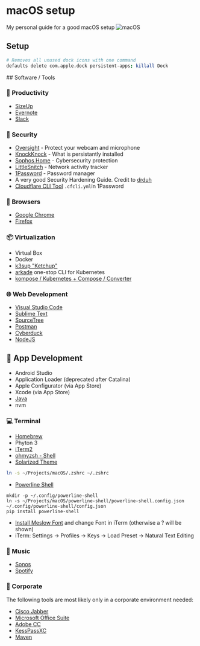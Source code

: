 # macOS setup

My personal guide for a good macOS setup
![macOS](assets/macOS_header.jpg)

## Setup

```bash
# Removes all unused dock icons with one command
defaults delete com.apple.dock persistent-apps; killall Dock
```

## Software / Tools

### 🚀 Productivity

- [SizeUp](http://www.irradiatedsoftware.com/sizeup/)
- [Evernote](https://evernote.com/intl/de/download)
- [Slack](https://slack.com/intl/de-ch/downloads/instructions/mac)

### 🔐 Security

- [Oversight](https://objective-see.com/products/oversight.html) - Protect your webcam and microphone
- [KnockKnock](https://objective-see.com/products/knockknock.html) - What is persistantly installed
- [Sophos Home](https://home.sophos.com/en-us.aspx) - Cybersecurity protection
- [LittleSnitch](https://www.obdev.at/products/littlesnitch/download-de.html) - Network activity tracker
- [1Password](https://1password.com/) - Password manager
- A very good Security Hardening Guide. Credit to [drduh](https://github.com/drduh/macOS-Security-and-Privacy-Guide)
- [Cloudflare CLI Tool](https://github.com/danielpigott/cloudflare-cli) `.cfcli.yml`in 1Password

### 🔎 Browsers

- [Google Chrome](https://www.google.com/intl/de/chrome/)
- [Firefox](https://www.mozilla.org/de/firefox/)

### 📦 Virtualization

- Virtual Box
- Docker
- [k3sup "Ketchup"](https://github.com/alexellis/k3sup)
- [arkade](https://github.com/alexellis/arkade) one-stop CLI for Kubernetes
- [kompose / Kubernetes + Compose / Converter](https://github.com/kubernetes/kompose)

### 🌐 Web Development

- [Visual Studio Code](https://code.visualstudio.com/download)
- [Sublime Text](https://www.sublimetext.com/download)
- [SourceTree](https://www.sourcetreeapp.com/)
- [Postman](https://www.getpostman.com/downloads/)
- [Cyberduck](https://cyberduck.io/download/)
- [NodeJS](https://nodejs.org/en/download/)

## 📱 App Development

- Android Studio
- Application Loader (deprecated after Catalina)
- Apple Configurator (via App Store)
- Xcode (via App Store)
- [Java](https://www.oracle.com/technetwork/java/javase/downloads/jdk8-downloads-2133151.html)
- nvm

### 💻 Terminal

- [Homebrew](https://brew.sh/#install)
- Phyton 3
- [iTerm2](https://iterm2.com/downloads.html)
- [ohmyzsh - Shell](https://github.com/ohmyzsh/ohmyzsh)
- [Solarized Theme](https://ethanschoonover.com/solarized/)

```bash
ln -s ~/Projects/macOS/.zshrc ~/.zshrc
```

- [Powerline Shell](https://github.com/b-ryan/powerline-shell#zsh)

```
mkdir -p ~/.config/powerline-shell
ln -s ~/Projects/macOS/powerline-shell/powerline-shell.config.json ~/.config/powerline-shell/config.json
pip install powerline-shell
```

- [Install Meslow Font](https://github.com/powerline/fonts/blob/master/Meslo%20Slashed/Meslo%20LG%20M%20Regular%20for%20Powerline.ttf) and change Font in iTerm (otherwise a ? will be shown)
- iTerm: Settings -> Profiles -> Keys -> Load Preset -> Natural Text Editing

### 🎵 Music

- [Sonos](https://www.sonos.com/de-ch/support)
- [Spotify](https://www.spotify.com/ch-de/download/other/)

### 🏢 Corporate

The following tools are most likely only in a corporate environment needed:

- [Cisco Jabber](<https://software.cisco.com/download/home/283880684/type/284006014/release/12.7(1)>)
- [Microsoft Office Suite](https://www.office.com/?omkt=de-ch)
- [Adobe CC](https://www.adobe.com/ch_de/creativecloud.html)
- [KessPassXC](https://keepassxc.org/download/#mac)
- [Maven](https://maven.apache.org/download.cgi)
